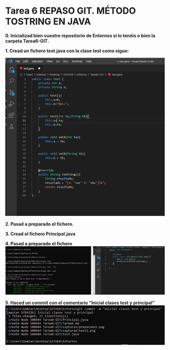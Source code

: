 # **Tarea 6 REPASO GIT. MÉTODO TOSTRING EN JAVA**

**0. Inicializad bien vuestro repositorio de Entornos si lo tenéis o bien la carpeta Tarea6-GIT.**

**1. Cread un fichero test.java con la clase test como sigue:**

![](capturas/test1.png)

**2. Pasad a preparado el fichero.**

**3. Cread el fichero Principal.java**

**4. Pasad a preparado el fichero**
![](capturas/preparado1.png)

**5. Haced un commit con el comentario “Inicial clases test y principal”**
![](capturas/commit1.png)



